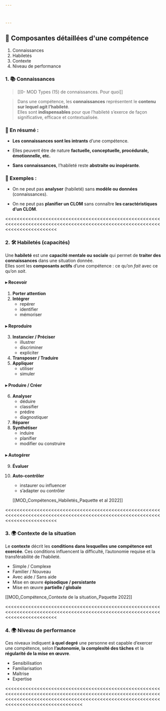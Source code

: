 ```yaml
---



---
```


## 🧩 Composantes détaillées d'une compétence

1. Connaissances
2. Habiletés
3. Contexte
4. Niveau de performance

### 1. 📚 Connaissances  
> 
> [[0- MOD Types (15) de connaissances. Pour quoi]]


> Dans une compétence, les **connaissances** représentent le **contenu sur lequel agit l’habileté**.  
> Elles sont **indispensables** pour que l’habileté s’exerce de façon significative, efficace et contextualisée.

### 🔹 En résumé :

- **Les connaissances sont les intrants** d’une compétence.
    
- Elles peuvent être de nature **factuelle, conceptuelle, procédurale, émotionnelle, etc.**
    
- **Sans connaissances**, l’habileté reste **abstraite ou inopérante**.
    
### 🧩 Exemples :

- On ne peut pas **analyser** (habileté) sans **modèle ou données** (connaissances).
    
- On ne peut pas **planifier un CLOM** sans connaître **les caractéristiques d’un CLOM**.

<<<<<<<<<<<<<<<<<<<<<<<<<<<<<<<<<<<<<<<<<<<<<<<<<<<<<<<<<<<<<<<<<<<<<<<<<<<<<<<<<<<<<<<<<<<<<<<<<<<<<<<<<<<<<<<<<<<<<<<<<<<<<<

### 2. 🛠️ Habiletés (capacités)

Une **habileté** est une **capacité mentale ou sociale** qui permet de **traiter des connaissances** dans une situation donnée.  
Elles sont les **composants actifs** d’une compétence : ce qu’on _fait_ avec ce qu’on _sait_.

#### ▸ **Recevoir**
1. **Porter attention**  
2. **Intégrer**  
   - repérer  
   - identifier  
   - mémoriser  

#### ▸ **Reproduire**
3. **Instancier / Préciser**  
   - illustrer  
   - discriminer  
   - expliciter  
4. **Transposer / Traduire**  
5. **Appliquer**  
   - utiliser  
   - simuler  

#### ▸ **Produire / Créer**
6. **Analyser**  
   - déduire  
   - classifier  
   - prédire  
   - diagnostiquer  
7. **Réparer**  
8. **Synthétiser**  
   - induire  
   - planifier  
   - modifier ou construire  

#### ▸ **Autogérer**
9. **Évaluer**  
10. **Auto-contrôler**  
    - instaurer ou influencer  
    - s’adapter ou contrôler  
    
    [[MOD_Compétences_Habiletés_Paquette et al 2022]]

<<<<<<<<<<<<<<<<<<<<<<<<<<<<<<<<<<<<<<<<<<<<<<<<<<<<<<<<<<<<<<<<<<<<<<<<<<<<<<<<<<<<<<<<<<<<<<<<<<<<<<<<<<<<<<<<<<<<<<<<<<<<<<

### 3. 🌍 Contexte de la situation

Le **contexte** décrit les **conditions dans lesquelles une compétence est exercée**. Ces conditions influencent la difficulté, l’autonomie requise et la transférabilité de l’habileté.

- Simple / Complexe  
- Familier / Nouveau  
- Avec aide / Sans aide  
- Mise en œuvre **épisodique / persistante**  
- Mise en œuvre **partielle / globale**

[[MOD_Compétence_Contexte de la situation_Paquette 2022]]

<<<<<<<<<<<<<<<<<<<<<<<<<<<<<<<<<<<<<<<<<<<<<<<<<<<<<<<<<<<<<<<<<<<<<<<<<<<<<<<<<<<<<<<<<<<<<<<<<<<<<<<<<<<<<<<<<<<<<<<<<<<<<<

### 4. 🌍 Niveau de performance

Ces niveaux indiquent **à quel degré** une personne est capable d’exercer une compétence, selon **l’autonomie, la complexité des tâches** et la **régularité de la mise en œuvre**.

- Sensibilisation  
- Familiarisation  
- Maîtrise  
- Expertise




<<<<<<<<<<<<<<<<<<<<<<<<<<<<<<<<<<<<<<<<<<<<<<<<<<<<<<<<<<<<<<<<<<<<<<<<<<<<<<<<<<<<<<<<<<<<<<<<<<<<<<<<<<<<<<<<<<<<<<<<<<<<<<<<<<<<<<<<<<<<<<<<<<<<<<<<<<<<<<<<<<<<<<<<<<<<<<<<<<<<<<<<<<<<<